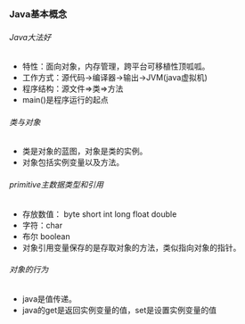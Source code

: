 ### Java基本概念
###### Java大法好
- 特性：面向对象，内存管理，跨平台可移植性顶呱呱。
- 工作方式：源代码->编译器->输出->JVM(java虚拟机)
- 程序结构：源文件=>类=>方法
- main()是程序运行的起点

###### 类与对象
- 类是对象的蓝图，对象是类的实例。
- 对象包括实例变量以及方法。

###### primitive主数据类型和引用
- 存放数值： byte short int long  float double
- 字符：char
- 布尔 boolean
- 对象引用变量保存的是存取对象的方法，类似指向对象的指针。

###### 对象的行为
- java是值传递。
- java的get是返回实例变量的值，set是设置实例变量的值
